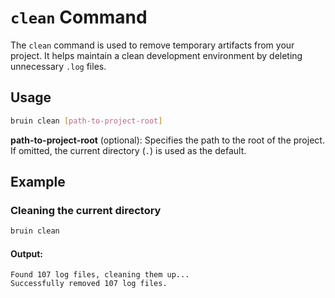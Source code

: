 # `clean`  Command

The `clean` command is used to remove temporary artifacts from your project. 
It helps maintain a clean development environment by deleting unnecessary `.log` files.

## Usage

```bash
bruin clean [path-to-project-root]
```
**path-to-project-root** (optional): Specifies the path to the root of the project. If omitted, the current directory (`.`) is used as the default.

## Example

### Cleaning the current directory

``` bash
bruin clean 
```
#### Output:
``` plaintext
Found 107 log files, cleaning them up...
Successfully removed 107 log files.
```
